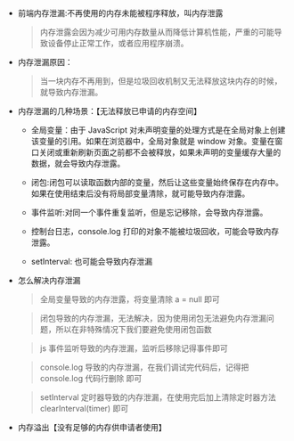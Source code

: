 - 前端内存泄漏:不再使用的内存未能被程序释放，叫内存泄露

  > 内存泄露会因为减少可用内存数量从而降低计算机性能，严重的可能导致设备停止正常工作，或者应用程序崩溃。

- 内存泄漏原因：

  > 当一块内存不再用到，但是垃圾回收机制又无法释放这块内存的时候，就导致内存泄漏。

- 内存泄漏的几种场景：【无法释放已申请的内存空间】

  - 全局变量：由于 JavaScript 对未声明变量的处理方式是在全局对象上创建该变量的引用。如果在浏览器中，全局对象就是 window 对象。变量在窗口关闭或重新刷新页面之前都不会被释放，如果未声明的变量缓存大量的数据，就会导致内存泄露。

  - 闭包:闭包可以读取函数内部的变量，然后让这些变量始终保存在内存中。如果在使用结束后没有将局部变量清除，就可能导致内存泄露。

  - 事件监听:对同一个事件重复监听，但是忘记移除，会导致内存泄露。

  - 控制台日志，console.log 打印的对象不能被垃圾回收，可能会导致内存泄露。

  - setInterval: 也可能会导致内存泄漏

- 怎么解决内存泄漏

  > 全局变量导致的内存泄露，将变量清除 a = null 即可

  > 闭包导致的内存泄漏，无法解决，因为使用闭包无法避免内存泄漏问题，所以在非特殊情况下我们要避免使用闭包函数

  > js 事件监听导致的内存泄漏，监听后移除记得事件即可

  > console.log 导致的内存泄漏，在我们调试完代码后，记得把 console.log 代码行删除 即可

  > setInterval 定时器导致的内存泄漏，在使用完后加上清除定时器方法 clearInterval(timer) 即可

- 内存溢出【没有足够的内存供申请者使用】
